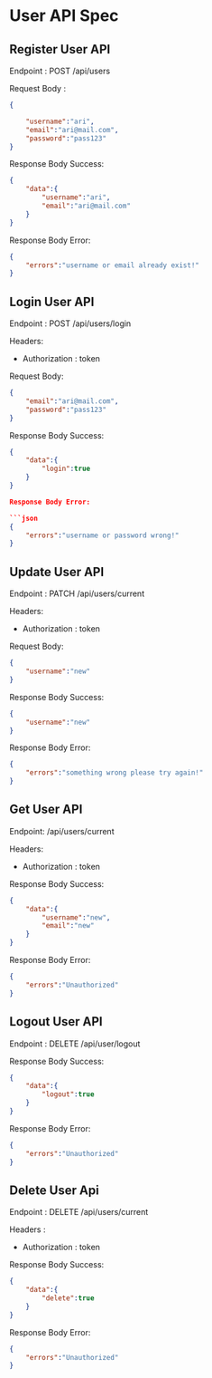 # User API Spec

## Register User API

Endpoint : POST /api/users

Request Body : 

```json
{

    "username":"ari",
    "email":"ari@mail.com",
    "password":"pass123"
}
```

Response Body Success:

```json
{
    "data":{
        "username":"ari",
        "email":"ari@mail.com"
    }
}
```

Response Body Error:

```json
{
    "errors":"username or email already exist!"
}
```

## Login User API

Endpoint : POST /api/users/login

Headers: 
- Authorization : token

Request Body:

```json
{
    "email":"ari@mail.com",
    "password":"pass123"
}
```

Response Body Success:

```json
{
    "data":{
        "login":true
    }
}

Response Body Error:

```json
{
    "errors":"username or password wrong!"
}
```

## Update User API

Endpoint : PATCH /api/users/current

Headers: 
- Authorization : token

Request Body:
```json
{
    "username":"new"
}
```

Response Body Success:
```json
{
    "username":"new"
}
```

Response Body Error:
```json
{
    "errors":"something wrong please try again!"
}
```

## Get User API

Endpoint: /api/users/current

Headers: 
- Authorization : token


Response Body Success:
```json
{
    "data":{
        "username":"new",
        "email":"new"
    }
}
```

Response Body Error:
```json
{
    "errors":"Unauthorized"
}
```

## Logout User API

Endpoint : DELETE /api/user/logout


Response Body Success:
```json
{
    "data":{
        "logout":true
    }
}
```

Response Body Error:
```json
{
    "errors":"Unauthorized"
}
```

## Delete User Api

Endpoint : DELETE /api/users/current

Headers : 
- Authorization : token

Response Body Success:
```json
{
    "data":{
        "delete":true
    }
}
```

Response Body Error:
```json
{
    "errors":"Unauthorized"
}
```